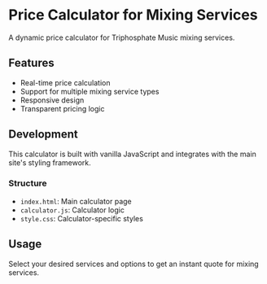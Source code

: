 # Price Calculator for Mixing Services

A dynamic price calculator for Triphosphate Music mixing services.

## Features
- Real-time price calculation
- Support for multiple mixing service types
- Responsive design
- Transparent pricing logic

## Development
This calculator is built with vanilla JavaScript and integrates with the main site's styling framework.

### Structure
- `index.html`: Main calculator page
- `calculator.js`: Calculator logic
- `style.css`: Calculator-specific styles

## Usage
Select your desired services and options to get an instant quote for mixing services. 